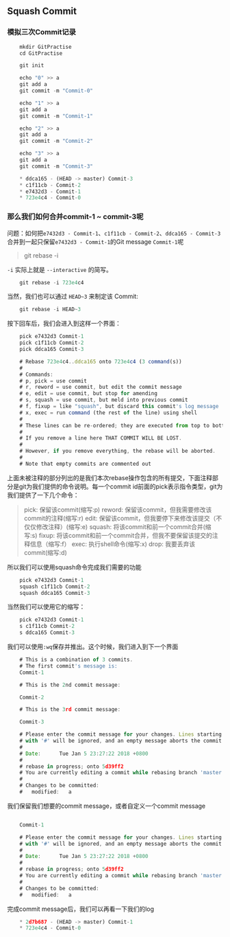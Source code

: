 ## Squash Commit

### 模拟三次Commit记录

```javascript
    mkdir GitPractise
    cd GitPractise

    git init

    echo "0" >> a
    git add a
    git commit -m "Commit-0"

    echo "1" >> a
    git add a
    git commit -m "Commit-1"

    echo "2" >> a
    git add a
    git commit -m "Commit-2"

    echo "3" >> a
    git add a
    git commit -m "Commit-3"
```


```javascript
    * ddca165 - (HEAD -> master) Commit-3
    * c1f11cb - Commit-2
    * e7432d3 - Commit-1
    * 723e4c4 - Commit-0
```

### 那么我们如何合并commit-1 ~ commit-3呢

问题：如何把`e7432d3 - Commit-1`、`c1f11cb - Commit-2`、`ddca165 - Commit-3`合并到一起只保留`e7432d3 - Commit-1`的Git message `Commit-1`呢

> git rebase -i

`-i` 实际上就是 `--interactive` 的简写。

```javascript
    git rebase -i 723e4c4
```

当然，我们也可以通过 `HEAD~3` 来制定该 Commit:
```javascript
    git rebase -i HEAD~3
```

按下回车后，我们会进入到这样一个界面：

```javascript
    pick e7432d3 Commit-1
    pick c1f11cb Commit-2
    pick ddca165 Commit-3

    # Rebase 723e4c4..ddca165 onto 723e4c4 (3 command(s))
    #
    # Commands:
    # p, pick = use commit
    # r, reword = use commit, but edit the commit message
    # e, edit = use commit, but stop for amending
    # s, squash = use commit, but meld into previous commit
    # f, fixup = like "squash", but discard this commit's log message
    # x, exec = run command (the rest of the line) using shell
    #
    # These lines can be re-ordered; they are executed from top to bottom.
    #
    # If you remove a line here THAT COMMIT WILL BE LOST.
    #
    # However, if you remove everything, the rebase will be aborted.
    #
    # Note that empty commits are commented out
```

上面未被注释的部分列出的是我们本次rebase操作包含的所有提交，下面注释部分是git为我们提供的命令说明。每一个commit id前面的pick表示指令类型，git为我们提供了一下几个命令：

> pick: 保留该commit(缩写:p)
> reword: 保留该commit，但我需要修改该commit的注释(缩写:r)
> edit: 保留该commit，但我要停下来修改该提交（不仅仅修改注释）(缩写:e)
> squash: 将该commit和前一个commit合并(缩写:s)
> fixup: 将该commit和前一个commit合并，但我不要保留该提交的注释信息（缩写:f）
> exec: 执行shell命令(缩写:x)
> drop: 我要丢弃该commit(缩写:d)

所以我们可以使用squash命令完成我们需要的功能

```javascript
    pick e7432d3 Commit-1
    squash c1f11cb Commit-2
    squash ddca165 Commit-3
```

当然我们可以使用它的缩写：
```javascript
    pick e7432d3 Commit-1
    s c1f11cb Commit-2
    s ddca165 Commit-3
```

我们可以使用`:wq`保存并推出。这个时候，我们进入到下一个界面

```javascript
    # This is a combination of 3 commits.
    # The first commit's message is:
    Commit-1

    # This is the 2nd commit message:

    Commit-2

    # This is the 3rd commit message:

    Commit-3

    # Please enter the commit message for your changes. Lines starting
    # with '#' will be ignored, and an empty message aborts the commit.
    #
    # Date:      Tue Jan 5 23:27:22 2018 +0800
    #
    # rebase in progress; onto 5d39ff2
    # You are currently editing a commit while rebasing branch 'master' on '723e4c4'.
    #
    # Changes to be committed:
    #   modified:   a
```

我们保留我们想要的commit message，或者自定义一个commit message

```javascript

    Commit-1

    # Please enter the commit message for your changes. Lines starting
    # with '#' will be ignored, and an empty message aborts the commit.
    #
    # Date:      Tue Jan 5 23:27:22 2018 +0800
    #
    # rebase in progress; onto 5d39ff2
    # You are currently editing a commit while rebasing branch 'master' on '723e4c4'.
    #
    # Changes to be committed:
    #   modified:   a
```

完成commit message后，我们可以再看一下我们的log

```javascript
    * 2d7b687 - (HEAD -> master) Commit-1
    * 723e4c4 - Commit-0
```